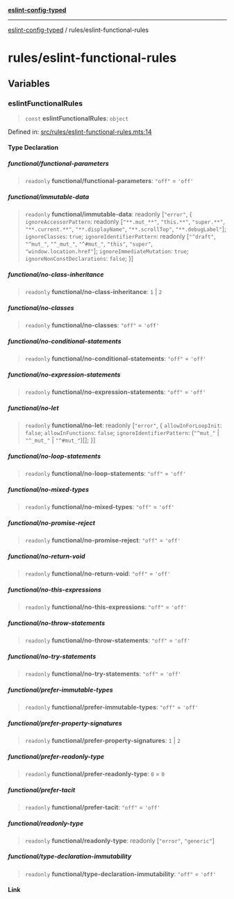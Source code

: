 [**eslint-config-typed**](../README.md)

***

[eslint-config-typed](../README.md) / rules/eslint-functional-rules

# rules/eslint-functional-rules

## Variables

### eslintFunctionalRules

> `const` **eslintFunctionalRules**: `object`

Defined in: [src/rules/eslint-functional-rules.mts:14](https://github.com/noshiro-pf/eslint-config-typed/blob/main/src/rules/eslint-functional-rules.mts#L14)

#### Type Declaration

##### functional/functional-parameters

> `readonly` **functional/functional-parameters**: `"off"` = `'off'`

##### functional/immutable-data

> `readonly` **functional/immutable-data**: readonly \[`"error"`, \{ `ignoreAccessorPattern`: readonly \[`"**.mut_**"`, `"this.**"`, `"super.**"`, `"**.current.**"`, `"**.displayName"`, `"**.scrollTop"`, `"**.debugLabel"`\]; `ignoreClasses`: `true`; `ignoreIdentifierPattern`: readonly \[`"^draft"`, `"^mut_"`, `"^_mut_"`, `"^#mut_"`, `"this"`, `"super"`, `"window.location.href"`\]; `ignoreImmediateMutation`: `true`; `ignoreNonConstDeclarations`: `false`; \}\]

##### functional/no-class-inheritance

> `readonly` **functional/no-class-inheritance**: `1` \| `2`

##### functional/no-classes

> `readonly` **functional/no-classes**: `"off"` = `'off'`

##### functional/no-conditional-statements

> `readonly` **functional/no-conditional-statements**: `"off"` = `'off'`

##### functional/no-expression-statements

> `readonly` **functional/no-expression-statements**: `"off"` = `'off'`

##### functional/no-let

> `readonly` **functional/no-let**: readonly \[`"error"`, \{ `allowInForLoopInit`: `false`; `allowInFunctions`: `false`; `ignoreIdentifierPattern`: (`"^mut_"` \| `"^_mut_"` \| `"^#mut_"`)[]; \}\]

##### functional/no-loop-statements

> `readonly` **functional/no-loop-statements**: `"off"` = `'off'`

##### functional/no-mixed-types

> `readonly` **functional/no-mixed-types**: `"off"` = `'off'`

##### functional/no-promise-reject

> `readonly` **functional/no-promise-reject**: `"off"` = `'off'`

##### functional/no-return-void

> `readonly` **functional/no-return-void**: `"off"` = `'off'`

##### functional/no-this-expressions

> `readonly` **functional/no-this-expressions**: `"off"` = `'off'`

##### functional/no-throw-statements

> `readonly` **functional/no-throw-statements**: `"off"` = `'off'`

##### functional/no-try-statements

> `readonly` **functional/no-try-statements**: `"off"` = `'off'`

##### functional/prefer-immutable-types

> `readonly` **functional/prefer-immutable-types**: `"off"` = `'off'`

##### functional/prefer-property-signatures

> `readonly` **functional/prefer-property-signatures**: `1` \| `2`

##### functional/prefer-readonly-type

> `readonly` **functional/prefer-readonly-type**: `0` = `0`

##### functional/prefer-tacit

> `readonly` **functional/prefer-tacit**: `"off"` = `'off'`

##### functional/readonly-type

> `readonly` **functional/readonly-type**: readonly \[`"error"`, `"generic"`\]

##### functional/type-declaration-immutability

> `readonly` **functional/type-declaration-immutability**: `"off"` = `'off'`

#### Link
